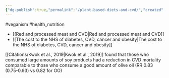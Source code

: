 ```yaml
---
{"dg-publish":true,"permalink":"/plant-based-diets-and-cvd/","created":"2024-04-22T13:00:56.000+01:00","updated":"2025-09-29T00:21:44.285+01:00"}
---
```


#veganism #health_nutrition

- [[Red and processed meat and CVD\|Red and processed meat and CVD]]
- [[The cost to the NHS of diabetes, CVD, cancer and obesity\|The cost to the NHS of diabetes, CVD, cancer and obesity]]

[[Citations/Kwok et al., 2019\|Kwok et al., 2019]] found that those who consumed large amounts of soy products had a reduction in CVD mortality comparable to those who consume a good amount of olive oil (RR 0.83 (0.75-0.93) vs 0.82 for OO)